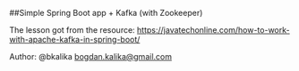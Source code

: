 ##Simple Spring Boot app + Kafka (with Zookeeper)

The lesson got from the resource: https://javatechonline.com/how-to-work-with-apache-kafka-in-spring-boot/

Author: @bkalika bogdan.kalika@gmail.com
